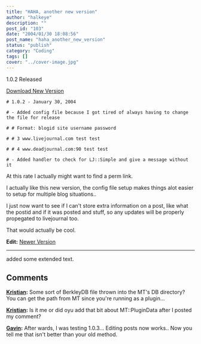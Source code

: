 ```yaml
---
title: "HAHA, another new version"
author: "halkeye"
description: ""
post_id: "103"
date: "2004/01/30 18:08:56"
post_name: "haha_another_new_version"
status: "publish"
category: "Coding"
tags: []
cover: "../cover-image.jpg"
---
```


1.0.2 Released

[Download New Version](https://files.halkeye.net/MTLJPost.tgz)

```
# 1.0.2 - January 30, 2004  

# - Added config file because I got tired of always having to change the file for release  

# # Format: blogid site username password  

# # 3 www.livejournal.com test test  

# # 4 www.deadjournal.com:90 test test  

# - Added handler to check for LJ::Simple and give a message without it  

```

At this rate I actually might want to find a perm link.  

I actually like this new version, the config file setup makes things alot easier to setup for multiple blog situations..

I just now want to see if I can't store extra information on a post, like what the postid and if it was posted and stuff, so any updates will be properly propegated to livejournal too.

That would actually be cool.

**Edit:** [Newer Version](https://www.kodekoan.com/project/MTLJPost)

--------------

added some extended text.

## Comments

**[Kristian](#63 "2004-01-30 18:31:34"):** Some sort of BerkleyDB file thrown into the MT's DB directory? You can get the path from MT since you're running as a plugin...

**[Kristian](#64 "2004-01-30 20:27:03"):** Is it me or did oyu add that bit about MT::PluginData after I posted my comment?

**[Gavin](#65 "2004-01-30 21:21:18"):** After wards, I was testing 1.0.3... Editing posts now works.. Now you tell me that isn't better than your old method.

